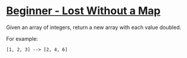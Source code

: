 # [Beginner - Lost Without a Map](https://www.codewars.com/kata/57f781872e3d8ca2a000007e/train/swift)

Given an array of integers, return a new array with each value doubled.

For example:

    [1, 2, 3] --> [2, 4, 6]
